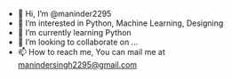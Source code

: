 - 👋 Hi, I’m @maninder2295
- 👀 I’m interested in Python, Machine Learning, Designing
- 🌱 I’m currently learning Python 
- 💞️ I’m looking to collaborate on ...
- 📫 How to reach me, You can mail me at manindersingh2295@gmail.com

<!---
maninder2295/maninder2295 is a ✨ special ✨ repository because its `README.md` (this file) appears on your GitHub profile.
You can click the Preview link to take a look at your changes.
--->
